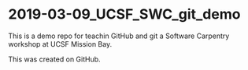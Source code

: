 # 2019-03-09_UCSF_SWC_git_demo

This is a demo repo for teachin GitHub and git a Software Carpentry workshop at UCSF Mission Bay.

This was created on GitHub.
